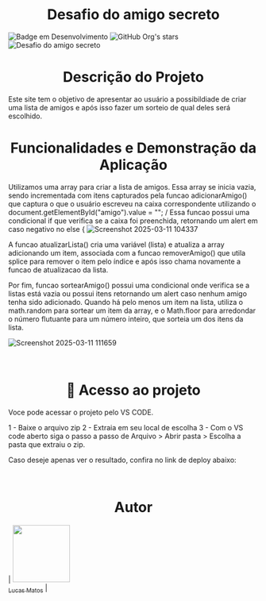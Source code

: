 ﻿<h1 align="center"> Desafio do amigo secreto </h1> 
 
![Badge em Desenvolvimento](http://img.shields.io/static/v1?label=STATUS&message=EM%20DESENVOLVIMENTO&color=GREEN&style=for-the-badge)
![GitHub Org's stars](https://img.shields.io/github/stars/camilafernanda?style=social)
![Desafio do amigo secreto](https://github.com/user-attachments/assets/f597b522-5190-479e-850b-97ca95e725d2)
﻿<h1 align="center"> Descrição do Projeto  </h1> 
Este site tem o objetivo de apresentar ao usuário a possibildiade de criar uma lista de amigos e após isso fazer um sorteio de qual deles será escolhido.
﻿<h1 align="center">Funcionalidades e Demonstração da Aplicação</h1>
Utilizamos uma array para criar a lista de amigos. Essa array se inicia vazia, sendo incrementada com itens capturados pela funcao adicionarAmigo() que captura o que o usuário escreveu na caixa correspondente utilizando o document.getElementById("amigo").value = ""; /
Essa funcao possui uma condicional if que verifica se a caixa foi preenchida, retornando um alert em caso negativo no else {
![Screenshot 2025-03-11 104337](https://github.com/user-attachments/assets/9829a86a-ee88-4a77-a0b9-d470634139cb)

A funcao atualizarLista() cria uma variável (lista) e atualiza a array adicionando um item, associada com a funcao removerAmigo() que utila splice para remover o item pelo índice  e após isso chama novamente a funcao de atualizacao da lista.

Por fim, funcao sortearAmigo() possui uma condicional onde verifica se a listas está vazia ou possui itens retornando um alert caso nenhum amigo tenha sido adicionado. Quando há pelo menos um item na lista, utiliza o math.random para sortear um item da array, e o Math.floor para arredondar o número flutuante para um número inteiro, que sorteia um dos itens da lista.

![Screenshot 2025-03-11 111659](https://github.com/user-attachments/assets/a5fdb927-420e-4cea-a23c-362c3c705d68)





﻿<h1 align="center">📁 Acesso ao projeto</h1>
Voce pode acessar o projeto pelo VS CODE.

1 - Baixe o arquivo zip
2 - Extraia em seu local de escolha
3 - Com o VS code aberto siga o passo a passo de Arquivo >  Abrir pasta > Escolha a pasta que extraiu o zip.

Caso deseje apenas ver o resultado, confira no link de deploy abaixo: 


 
﻿<h1 align="center">Autor</h1>

| [<img loading="lazy" src="https://github.com/user-attachments/assets/d3d4c9d0-b894-4bc5-98f2-bfe4f2e08199" width=115><br><sub>Lucas Matos</sub>](https://github.com/toquemclarim) |
